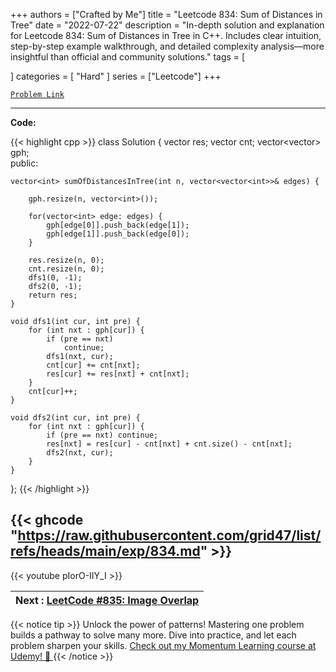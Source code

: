 
+++
authors = ["Crafted by Me"]
title = "Leetcode 834: Sum of Distances in Tree"
date = "2022-07-22"
description = "In-depth solution and explanation for Leetcode 834: Sum of Distances in Tree in C++. Includes clear intuition, step-by-step example walkthrough, and detailed complexity analysis—more insightful than official and community solutions."
tags = [
    
]
categories = [
    "Hard"
]
series = ["Leetcode"]
+++



[`Problem Link`](https://leetcode.com/problems/sum-of-distances-in-tree/description/)

---

**Code:**

{{< highlight cpp >}}
class Solution {
    vector<int> res;
    vector<int> cnt;
    vector<vector<int>> gph;    
public:
    
    vector<int> sumOfDistancesInTree(int n, vector<vector<int>>& edges) {

        gph.resize(n, vector<int>());

        for(vector<int> edge: edges) {
            gph[edge[0]].push_back(edge[1]);
            gph[edge[1]].push_back(edge[0]);
        }

        res.resize(n, 0);
        cnt.resize(n, 0);
        dfs1(0, -1);
        dfs2(0, -1);        
        return res;
    }

    void dfs1(int cur, int pre) {
        for (int nxt : gph[cur]) {
            if (pre == nxt) 
                continue;
            dfs1(nxt, cur);
            cnt[cur] += cnt[nxt];
            res[cur] += res[nxt] + cnt[nxt];
        }
        cnt[cur]++;
    }

    void dfs2(int cur, int pre) {
        for (int nxt : gph[cur]) {
            if (pre == nxt) continue;
            res[nxt] = res[cur] - cnt[nxt] + cnt.size() - cnt[nxt];
            dfs2(nxt, cur);
        }
    }

};
{{< /highlight >}}

{{< ghcode "https://raw.githubusercontent.com/grid47/list/refs/heads/main/exp/834.md" >}}
---
{{< youtube pIorO-IIY_I >}}

| Next : [LeetCode #835: Image Overlap](grid47.xyz/leetcode_835) |
| --- |
{{< notice tip >}}
Unlock the power of patterns! Mastering one problem builds a pathway to solve many more. Dive into practice, and let each problem sharpen your skills. [Check out my Momentum Learning course at Udemy! 🚀 ](https://www.udemy.com/course/algorithms-and-data-structures-in-cpp/)
{{< /notice >}}

